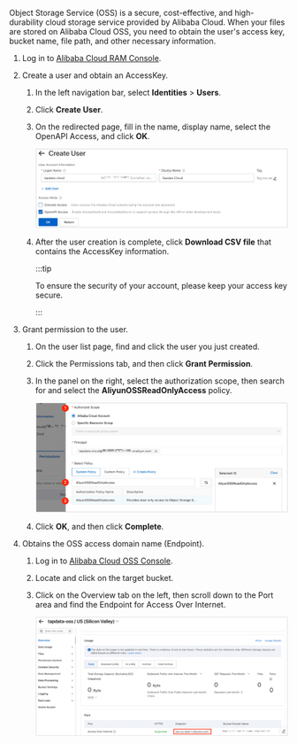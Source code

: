Object Storage Service (OSS) is a secure, cost-effective, and high-durability cloud storage service provided by Alibaba Cloud. When your files are stored on Alibaba Cloud OSS, you need to obtain the user's access key, bucket name, file path, and other necessary information.

1. Log in to [Alibaba Cloud RAM Console](https://ram.console.aliyun.com/).

2. Create a user and obtain an AccessKey.

    1. In the left navigation bar, select **Identities** > **Users**.

    2. Click **Create User**.

    3. On the redirected page, fill in the name, display name, select the OpenAPI Access, and click **OK**.

       ![Create User](../images/create_aliyun_user.png)

    4. After the user creation is complete, click **Download CSV file** that contains the AccessKey information.

       :::tip

       To ensure the security of your account, please keep your access key secure.

       :::

3. Grant permission to the user.

    1. On the user list page, find and click the user you just created.

    2. Click the Permissions tab, and then click **Grant Permission**.

    3. In the panel on the right, select the authorization scope, then search for and select the **AliyunOSSReadOnlyAccess** policy.

       ![Grant OSS Read Permission](../images/grant_oss_read.png)

    4. Click **OK**, and then click **Complete**.

4. Obtains the OSS access domain name (Endpoint).

    1. Log in to [Alibaba Cloud OSS Console](https://oss.console.aliyun.com/bucket/).

    2. Locate and click on the target bucket.

    3. Click on the Overview tab on the left, then scroll down to the Port area and find the Endpoint for Access Over Internet.

       ![Get Endpoint](../images/obtain_oss_endpoint.png)
